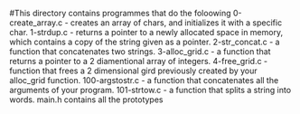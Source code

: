 #This directory contains programmes that do the foloowing
0-create_array.c - creates an array of chars, and initializes it with a specific char.
1-strdup.c - returns a pointer to a newly allocated space in memory, which contains a copy of the string given as a pointer.
2-str_concat.c - a function that concatenates two strings.
3-alloc_grid.c - a function that returns a pointer to a 2 diamentional array of integers.
4-free_grid.c - function that frees a 2 dimensional gird previously created by your alloc_grid function.
100-argstostr.c - a function that concatenates all the arguments of your program.
101-strtow.c - a function that splits a string into words.
main.h contains all the prototypes
